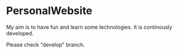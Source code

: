 # PersonalWebsite

My aim is to have fun and learn some technologies. 
It is continously developed.

Please check "develop" branch.
